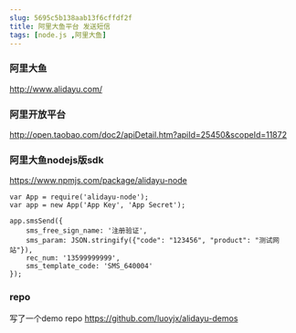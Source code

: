 ```yaml
---
slug: 5695c5b138aab13f6cffdf2f
title: 阿里大鱼平台 发送短信
tags: [node.js ,阿里大鱼]
---
```


### 阿里大鱼
http://www.alidayu.com/

### 阿里开放平台
http://open.taobao.com/doc2/apiDetail.htm?apiId=25450&scopeId=11872

### 阿里大鱼nodejs版sdk

https://www.npmjs.com/package/alidayu-node

```
var App = require('alidayu-node');
var app = new App('App Key', 'App Secret');
 
app.smsSend({
    sms_free_sign_name: '注册验证',
    sms_param: JSON.stringify({"code": "123456", "product": "测试网站"}),
    rec_num: '13599999999',
    sms_template_code: 'SMS_640004'
});
```

### repo
写了一个demo repo
https://github.com/luoyjx/alidayu-demos
